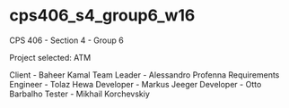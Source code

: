 # cps406_s4_group6_w16
CPS 406 - Section 4 - Group 6

Project selected: ATM

Client - Baheer Kamal
Team Leader - Alessandro Profenna
Requirements Engineer - Tolaz Hewa
Developer - Markus Jeeger
Developer - Otto Barbalho
Tester - Mikhail Korchevskiy



